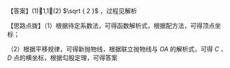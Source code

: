 【答案】(1)1,1(2) $\sqrt { 2 }$ ，过程见解析

【思路点拨】（1）根据待定系数法，可得函数解析式，根据配方法，可得顶点坐标；

（2）根据平移规律，可得新抛物线，根据联立抛物线与 $O A$ 的解析式，可得 $C$ 、 $D$ 点的横坐标，根据勾股定理，可得答案
